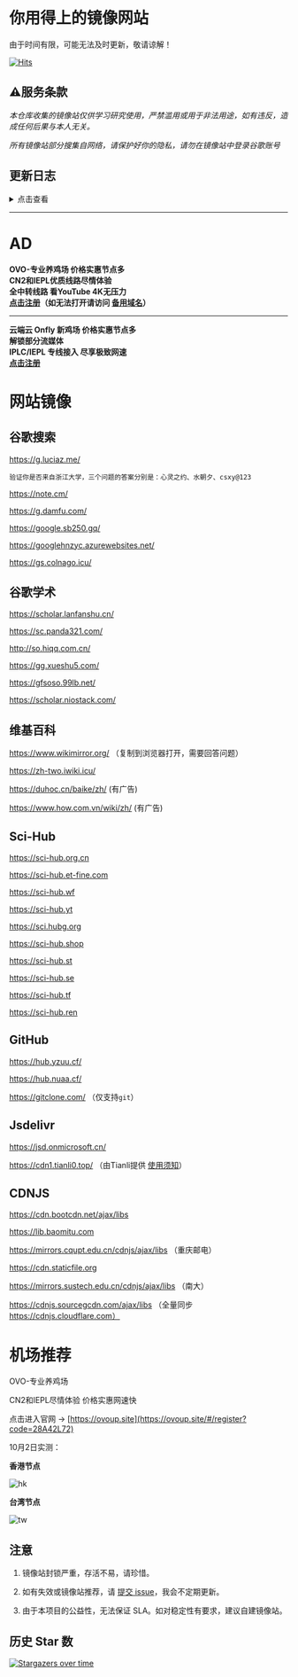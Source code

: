 # 你用得上的镜像网站
由于时间有限，可能无法及时更新，敬请谅解！

[![Hits](https://hits.seeyoufarm.com/api/count/incr/badge.svg?url=https%3A%2F%2Fgithub.com%2FHeroic-Studio%2FGoogle-Mirrors&count_bg=%2379C83D&title_bg=%23555555&icon=&icon_color=%23E7E7E7&title=hits&edge_flat=false)](https://hits.seeyoufarm.com)

## ⚠服务条款
*本仓库收集的镜像站仅供学习研究使用，严禁滥用或用于非法用途，如有违反，造成任何后果与本人无关。*

*所有镜像站部分搜集自网络，请保护好你的隐私，请勿在镜像站中登录谷歌账号*
## 更新日志
<details>
<summary>点击查看</summary>
2023.6.16 更新各类镜像站地址

2023.5.20 更新各类镜像地址
  
2023.2.23 更新Wikipedia镜像站，移除Google失效镜像

2023.2.18 移除失效地址，新增Google镜像

2023.1.3 新增Wikipedia镜像

2022.12.18 新增Google，GitHub镜像

2022.11.11 全面更新镜像地址

2022.7.30 由墨尘更新Jsdelivr,CDNJS镜像

2022.8.20 由墨尘更新免费V2ray,Google镜像站地址
</details>

*****

# AD
**OVO-专业养鸡场 价格实惠节点多**  
**CN2和IEPL优质线路尽情体验**  
**全中转线路 看YouTube 4K无压力**  
**[点击注册](https://ovoup.site/#/register?code=28A42L72)（如无法打开请访问 [备用域名](https://zhu.websiteovo.top/#/register?code=28A42L72)）**

*****

**云端云 Onfly 新鸡场 价格实惠节点多**  
**解锁部分流媒体**  
**IPLC/IEPL 专线接入 尽享极致网速**  
**[点击注册](https://www.onfly.cloud/#/register?code=ccP1TUsg)**

# 网站镜像

## 谷歌搜索

https://g.luciaz.me/
```
验证你是否来自浙江大学，三个问题的答案分别是：心灵之约、水朝夕、csxy@123
```

https://note.cm/

https://g.damfu.com/

https://google.sb250.gq/

https://googlehnzyc.azurewebsites.net/

https://gs.colnago.icu/

## 谷歌学术

https://scholar.lanfanshu.cn/

https://sc.panda321.com/

http://so.hiqq.com.cn/

https://gg.xueshu5.com/

https://gfsoso.99lb.net/

https://scholar.niostack.com/

## 维基百科

https://www.wikimirror.org/ （复制到浏览器打开，需要回答问题）

https://zh-two.iwiki.icu/

https://duhoc.cn/baike/zh/ (有广告)

https://www.how.com.vn/wiki/zh/ (有广告)

## Sci-Hub

https://sci-hub.org.cn

https://sci-hub.et-fine.com

https://sci-hub.wf

https://sci-hub.yt

https://sci.hubg.org

https://sci-hub.shop

https://sci-hub.st

https://sci-hub.se

https://sci-hub.tf

https://sci-hub.ren

## GitHub

https://hub.yzuu.cf/

https://hub.nuaa.cf/

https://gitclone.com/ （仅支持`git`）

## Jsdelivr

https://jsd.onmicrosoft.cn/ 

https://cdn1.tianli0.top/  （由Tianli提供  <a href="https://tianli-blog.club/%e5%85%8d%e8%b4%b9jsd%e9%95%9c%e5%83%8f%e4%bd%bf%e7%94%a8%e6%89%8b%e5%86%8c/">使用须知</a>）

## CDNJS

https://cdn.bootcdn.net/ajax/libs

https://lib.baomitu.com

https://mirrors.cqupt.edu.cn/cdnjs/ajax/libs （重庆邮电）

https://cdn.staticfile.org

https://mirrors.sustech.edu.cn/cdnjs/ajax/libs （南大）

https://cdnjs.sourcegcdn.com/ajax/libs （全量同步 https://cdnjs.cloudflare.com）

# 机场推荐

OVO-专业养鸡场

CN2和IEPL尽情体验 价格实惠网速快

点击进入官网 → [https://ovoup.site](https://ovoup.site/#/register?code=28A42L72)

10月2日实测：

**香港节点**

![hk](https://user-images.githubusercontent.com/42692274/135743685-e29554d7-b344-4067-b863-788c90441d05.png)

**台湾节点**

![tw](https://user-images.githubusercontent.com/42692274/135743692-1c23579c-77a6-4f26-884d-818dd25da996.png)


## 注意

1. 镜像站封锁严重，存活不易，请珍惜。

2. 如有失效或镜像站推荐，请 [提交 issue][1]，我会不定期更新。

3. 由于本项目的公益性，无法保证 SLA。如对稳定性有要求，建议自建镜像站。

## 历史 Star 数
[![Stargazers over time](https://starchart.cc/Heroic-Studio/Google-Mirrors.svg)](https://starchart.cc/hmsjy2017/Google-Mirrors)



  [1]: https://github.com/Heroic-Studio/Google-Mirrors/issues/new
